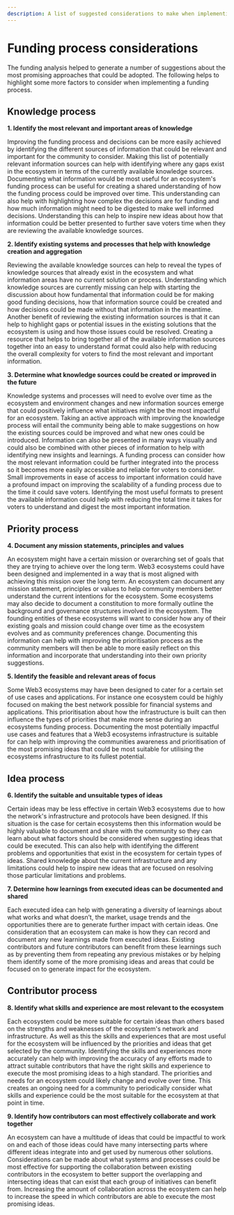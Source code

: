 ```yaml
---
description: A list of suggested considerations to make when implementing a funding process
---
```


# Funding process considerations

The funding analysis helped to generate a number of suggestions about the most promising approaches that could be adopted. The following helps to highlight some more factors to consider when implementing a funding process.



## Knowledge process



**1. Identify the most relevant and important areas of knowledge**

Improving the funding process and decisions can be more easily achieved by identifying the different sources of information that could be relevant and important for the community to consider. Making this list of potentially relevant information sources can help with identifying where any gaps exist in the ecosystem in terms of the currently available knowledge sources. Documenting what information would be most useful for an ecosystem's funding process can be useful for creating a shared understanding of how the funding process could be improved over time. This understanding can also help with highlighting how complex the decisions are for funding and how much information might need to be digested to make well informed decisions. Understanding this can help to inspire new ideas about how that information could be better presented to further save voters time when they are reviewing the available knowledge sources.



**2. Identify existing systems and processes that help with knowledge creation and aggregation**

Reviewing the available knowledge sources can help to reveal the types of knowledge sources that already exist in the ecosystem and what information areas have no current solution or process. Understanding which knowledge sources are currently missing can help with starting the discussion about how fundamental that information could be for making good funding decisions, how that information source could be created and how decisions could be made without that information in the meantime. Another benefit of reviewing the existing information sources is that it can help to highlight gaps or potential issues in the existing solutions that the ecosystem is using and how those issues could be resolved. Creating a resource that helps to bring together all of the available information sources together into an easy to understand format could also help with reducing the overall complexity for voters to find the most relevant and important information.



**3. Determine what knowledge sources could be created or improved in the future**

Knowledge systems and processes will need to evolve over time as the ecosystem and environment changes and new information sources emerge that could positively influence what initiatives might be the most impactful for an ecosystem. Taking an active approach with improving the knowledge process will entail the community being able to make suggestions on how the existing sources could be improved and what new ones could be introduced. Information can also be presented in many ways visually and could also be combined with other pieces of information to help with identifying new insights and learnings. A funding process can consider how the most relevant information could be further integrated into the process so it becomes more easily accessible and reliable for voters to consider. Small improvements in ease of access to important information could have a profound impact on improving the scalability of a funding process due to the time it could save voters. Identifying the most useful formats to present the available information could help with reducing the total time it takes for voters to understand and digest the most important information.



## Priority process



**4. Document any mission statements, principles and values**

An ecosystem might have a certain mission or overarching set of goals that they are trying to achieve over the long term. Web3 ecosystems could have been designed and implemented in a way that is most aligned with achieving this mission over the long term. An ecosystem can document any mission statement, principles or values to help community members better understand the current intentions for the ecosystem. Some ecosystems may also decide to document a constitution to more formally outline the background and governance structures involved in the ecosystem. The founding entities of these ecosystems will want to consider how any of their existing goals and mission could change over time as the ecosystem evolves and as community preferences change. Documenting this information can help with improving the prioritisation process as the community members will then be able to more easily reflect on this information and incorporate that understanding into their own priority suggestions.



**5. Identify the feasible and relevant areas of focus**

Some Web3 ecosystems may have been designed to cater for a certain set of use cases and applications. For instance one ecosystem could be highly focused on making the best network possible for financial systems and applications. This prioritisation about how the infrastructure is built can then influence the types of priorities that make more sense during an ecosystems funding process. Documenting the most potentially impactful use cases and features that a Web3 ecosystems infrastructure is suitable for can help with improving the communities awareness and prioritisation of the most promising ideas that could be most suitable for utilising the ecosystems infrastructure to its fullest potential.



## Idea process



**6. Identify the suitable and unsuitable types of ideas**

Certain ideas may be less effective in certain Web3 ecosystems due to how the network's infrastructure and protocols have been designed. If this situation is the case for certain ecosystems then this information would be highly valuable to document and share with the community so they can learn about what factors should be considered when suggesting ideas that could be executed. This can also help with identifying the different problems and opportunities that exist in the ecosystem for certain types of ideas. Shared knowledge about the current infrastructure and any limitations could help to inspire new ideas that are focused on resolving those particular limitations and problems.



**7. Determine how learnings from executed ideas can be documented and shared**

Each executed idea can help with generating a diversity of learnings about what works and what doesn’t, the market, usage trends and the opportunities there are to generate further impact with certain ideas. One consideration that an ecosystem can make is how they can record and document any new learnings made from executed ideas. Existing contributors and future contributors can benefit from these learnings such as by preventing them from repeating any previous mistakes or by helping them identify some of the more promising ideas and areas that could be focused on to generate impact for the ecosystem.



## Contributor process



**8. Identify what skills and experience are most relevant to the ecosystem**

Each ecosystem could be more suitable for certain ideas than others based on the strengths and weaknesses of the ecosystem's network and infrastructure. As well as this the skills and experiences that are most useful for the ecosystem will be influenced by the priorities and ideas that get selected by the community. Identifying the skills and experiences more accurately can help with improving the accuracy of any efforts made to attract suitable contributors that have the right skills and experience to execute the most promising ideas to a high standard. The priorities and needs for an ecosystem could likely change and evolve over time. This creates an ongoing need for a community to periodically consider what skills and experience could be the most suitable for the ecosystem at that point in time.



**9. Identify how contributors can most effectively collaborate and work together**

An ecosystem can have a multitude of ideas that could be impactful to work on and each of those ideas could have many intersecting parts where different ideas integrate into and get used by numerous other solutions. Considerations can be made about what systems and processes could be most effective for supporting the collaboration between existing contributors in the ecosystem to better support the overlapping and intersecting ideas that can exist that each group of initiatives can benefit from. Increasing the amount of collaboration across the ecosystem can help to increase the speed in which contributors are able to execute the most promising ideas.
